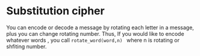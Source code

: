 Substitution cipher
===================
You can encode or decode a message by rotating 
each letter in a message, plus you can change rotating number.
Thus, If you would like to encode whatever words , you call <code>rotate_word(word,n) </code>
where n is rotating or shfiting number.



